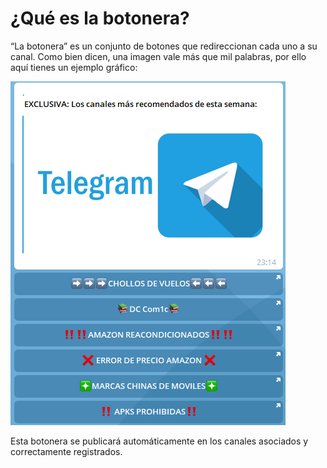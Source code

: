 # ¿Qué es la botonera?
“La botonera” es un conjunto de botones que redireccionan cada uno a su canal.
Como bien dicen, una imagen vale más que mil palabras, por ello aquí tienes un ejemplo gráfico:

![GitHub Logo](/media/botonera.png)

Esta botonera se publicará automáticamente en los canales asociados y correctamente registrados.
